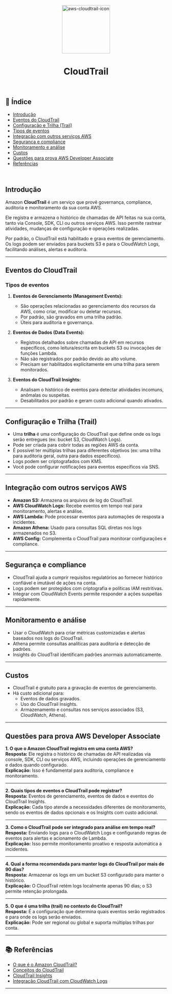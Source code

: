 <p align="center">
	<img src="./img/aws-icons/aws-CloudTrail.png" alt="aws-cloudtrail-icon" style="height:150px; width:150px;" /> 
  <br />
	<h1 align="center">
    CloudTrail
  </h1>
</p>	

<br />

## :pushpin: Índice

- [Introdução](#introdução)
- [Eventos do CloudTrail](#eventos-do-cloudtrail)
- [Configuração e Trilha (Trail)](#configuração-e-trilha-trail)
- [Tipos de eventos](#tipos-de-eventos)
- [Integração com outros serviços AWS](#integração-com-outros-serviços-aws)
- [Segurança e compliance](#segurança-e-compliance)
- [Monitoramento e análise](#monitoramento-e-análise)
- [Custos](#custos)
- [Questões para prova AWS Developer Associate](#questões-para-prova-aws-developer-associate)
- [Referências](#referências)

<br />

## Introdução

Amazon **CloudTrail** é um serviço que provê governança, compliance, auditoria e monitoramento da sua conta AWS. 

Ele registra e armazena o histórico de chamadas de API feitas na sua conta, tanto via Console, SDK, CLI ou outros serviços AWS. Isso permite rastrear atividades, mudanças de configuração e operações realizadas.

Por padrão, o CloudTrail está habilitado e grava eventos de gerenciamento. Os logs podem ser enviados para buckets S3 e para o CloudWatch Logs, facilitando análises, alertas e auditoria.

---

## Eventos do CloudTrail

### Tipos de eventos

1. **Eventos de Gerenciamento (Management Events):**
   - São operações relacionadas ao gerenciamento dos recursos da AWS, como criar, modificar ou deletar recursos.
   - Por padrão, são gravados em uma trilha padrão.
   - Úteis para auditoria e governança.

2. **Eventos de Dados (Data Events):**
   - Registros detalhados sobre chamadas de API em recursos específicos, como leitura/escrita em buckets S3 ou invocações de funções Lambda.
   - Não são registrados por padrão devido ao alto volume.
   - Precisam ser habilitados explicitamente em uma trilha para serem monitorados.

3. **Eventos do CloudTrail Insights:**
   - Analisam o histórico de eventos para detectar atividades incomuns, anômalas ou suspeitas.
   - Desabilitados por padrão e geram custo adicional quando ativados.

---

## Configuração e Trilha (Trail)

- Uma **trilha** é uma configuração do CloudTrail que define onde os logs serão entregues (ex: bucket S3, CloudWatch Logs).
- Pode ser criada para cobrir todas as regiões AWS da conta.
- É possível ter múltiplas trilhas para diferentes objetivos (ex: uma trilha para auditoria geral, outra para dados específicos).
- Logs podem ser criptografados com KMS.
- Você pode configurar notificações para eventos específicos via SNS.

---

## Integração com outros serviços AWS

- **Amazon S3:** Armazena os arquivos de log do CloudTrail.
- **AWS CloudWatch Logs:** Recebe eventos em tempo real para monitoramento, alertas e análise.
- **AWS Lambda:** Pode processar eventos para automações de resposta a incidentes.
- **Amazon Athena:** Usado para consultas SQL diretas nos logs armazenados no S3.
- **AWS Config:** Complementa o CloudTrail para monitorar configurações e compliance.

---

## Segurança e compliance

- CloudTrail ajuda a cumprir requisitos regulatórios ao fornecer histórico confiável e imutável de ações na conta.
- Logs podem ser protegidos com criptografia e políticas IAM restritivas.
- Integrar com CloudWatch Events permite responder a ações suspeitas rapidamente.

---

## Monitoramento e análise

- Usar o CloudWatch para criar métricas customizadas e alertas baseados nos logs do CloudTrail.
- Athena permite consultas analíticas para auditoria e detecção de padrões.
- Insights do CloudTrail identificam padrões anormais automaticamente.

---

## Custos

- CloudTrail é gratuito para a gravação de eventos de gerenciamento.
- Há custo adicional para:
  - Eventos de dados gravados.
  - Uso do CloudTrail Insights.
  - Armazenamento e consultas nos serviços associados (S3, CloudWatch, Athena).

---

## Questões para prova AWS Developer Associate

**1. O que o Amazon CloudTrail registra em uma conta AWS?**  
**Resposta:** Ele registra o histórico de chamadas de API realizadas via console, SDK, CLI ou serviços AWS, incluindo operações de gerenciamento e dados quando configurado.  
**Explicação:** Isso é fundamental para auditoria, compliance e monitoramento.

---

**2. Quais tipos de eventos o CloudTrail pode registrar?**  
**Resposta:** Eventos de gerenciamento, eventos de dados e eventos do CloudTrail Insights.  
**Explicação:** Cada tipo atende a necessidades diferentes de monitoramento, sendo os eventos de dados opcionais e os Insights com custo adicional.

---

**3. Como o CloudTrail pode ser integrado para análise em tempo real?**  
**Resposta:** Enviando logs para o CloudWatch Logs e configurando regras de eventos para alertas e acionamento de Lambda.  
**Explicação:** Isso permite monitoramento proativo e resposta automática a incidentes.

---

**4. Qual a forma recomendada para manter logs do CloudTrail por mais de 90 dias?**  
**Resposta:** Armazenar os logs em um bucket S3 configurado para manter o histórico.  
**Explicação:** O CloudTrail retém logs localmente apenas 90 dias; o S3 permite retenção prolongada.

---

**5. O que é uma trilha (trail) no contexto do CloudTrail?**  
**Resposta:** É a configuração que determina quais eventos serão registrados e para onde os logs serão enviados.  
**Explicação:** Pode ser regional ou global e suporta múltiplas trilhas por conta.

---

## :books: Referências

- [O que é o Amazon CloudTrail?](https://docs.aws.amazon.com/pt_br/awscloudtrail/latest/userguide/cloudtrail-user-guide.html)    
- [Conceitos do CloudTrail](https://docs.aws.amazon.com/pt_br/awscloudtrail/latest/userguide/cloudtrail-concepts.html#cloudtrail-concepts-events)  
- [CloudTrail Insights](https://docs.aws.amazon.com/pt_br/awscloudtrail/latest/userguide/cloudtrail-insights.html)  
- [Integração CloudTrail com CloudWatch Logs](https://docs.aws.amazon.com/pt_br/awscloudtrail/latest/userguide/send-cloudtrail-events-to-cloudwatch-logs.html)

---
